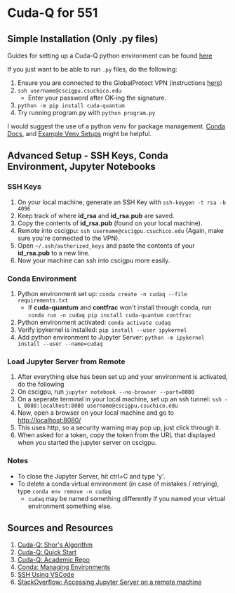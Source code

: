 # Cuda-Q for 551

## Simple Installation (Only .py files)

Guides for setting up a Cuda-Q python environment can be found [here](https://nvidia.github.io/cuda-quantum/latest/using/quick_start.html)

If you just want to be able to run `.py` files, do the following:

1. Ensure you are connected to the GlobalProtect VPN (instructions [here](https://support.csuchico.edu/TDClient/1984/Portal/KB/?CategoryID=15690))
2. `ssh username@cscigpu.csuchico.edu`
    - Enter your password after OK-ing the signature.
3. `python -m pip install cuda-quantum` 
4. Try running program.py with `python program.py`

I would suggest the use of a python venv for package management. [Conda Docs](https://conda.io/projects/conda/en/latest/user-guide/tasks/manage-environments.html), and [Example Venv Setups](https://janakiev.com/blog/jupyter-virtual-envs/) might be helpful.


## Advanced Setup - SSH Keys, Conda Environment, Jupyter Notebooks

### SSH Keys
1. On your local machine, generate an SSH Key with `ssh-keygen -t rsa -b 4096`
2. Keep track of where **id_rsa** and **id_rsa.pub** are saved.
3. Copy the contents of **id_rsa.pub** (found on your local machine).
4. Remote into cscigpu: `ssh username@cscigpu.csuchico.edu` (Again, make sure you're connected to the VPN).
5. Open `~/.ssh/authorized_keys` and paste the contents of your **id_rsa.pub** to a new line.
6. Now your machine can ssh into cscigpu more easily.

### Conda Environment
1. Python environment set up: `conda create -n cudaq --file requirements.txt`
    - If **cuda-quantum** and **contfrac** won't install through conda, run `conda run -n cudaq pip install cuda-quantum contfrac`
2. Python environment activated: `conda activate cudaq`
3. Verify ipykernel is installed: `pip install --user ipykernel`
4. Add python environment to Jupyter Server: `python -m ipykernel install --user --name=cudaq`

### Load Jupyter Server from Remote
1. After everything else has been set up and your environment is activated, do the following
2. On cscigpu, run `jupyter notebook --no-browser --port=8080`
3. On a seperate terminal in your local machine, set up an ssh tunnel:
    `ssh -L 8080:localhost:8080 username@cscigpu.csuchico.edu`
4. Now, open a browser on your local machine and go to [http://localhost:8080/](http://localhost:8080/)
5. This uses http, so a security warning may pop up, just click through it.
6. When asked for a token, copy the token from the URL that displayed when you started the jupyter server on cscigpu.

### Notes
- To close the Jupyter Server, hit ctrl+C and type 'y'.
- To delete a conda virtual environment (in case of mistakes / retrying), type `conda env remove -n cudaq`
    - `cudaq` may be named something differently if you named your virtual environment something else.

## Sources and Resources
1. [Cuda-Q: Shor's Algorithm](https://nvidia.github.io/cuda-quantum/latest/examples/python/tutorials/Shors.html)
2. [Cuda-Q: Quick Start](https://nvidia.github.io/cuda-quantum/latest/using/quick_start.html) 
3. [Cuda-Q: Academic Repo](https://github.com/NVIDIA/cuda-q-academic)
4. [Conda: Managing Environments](https://conda.io/projects/conda/en/latest/user-guide/tasks/manage-environments.html#activating-an-environment)
5. [SSH Using VSCode](https://help.rc.ufl.edu/doc/SSH_Using_VS_Code)
6. [StackOverflow: Accessing Jupyter Server on a remote machine](https://stackoverflow.com/questions/69244218/how-to-run-a-jupyter-notebook-through-a-remote-server-on-local-machine)